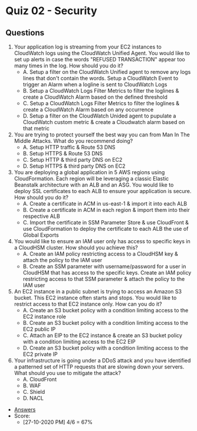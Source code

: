 # Quiz 02 - Security

## Questions
1) Your application log is streaming from your EC2 instances to CloudWatch logs using the CloudWatch Unified Agent. You would like to set up alerts in case the words "REFUSED TRANSACTION" appear too many times in the log. How should you do it?
    * A. Setup a filter on the CloudWatch Unified agent to remove any logs lines that don't contain the words. Setup a CloudWatch Event to trigger an Alarm when a logline is sent to CloudWatch Logs
    * B. Setup a CloudWatch Logs Filter Metrics to filter the loglines & create a CloudWatch Alarm based on the defined threshold
    * C. Setup a CloudWatch Logs Filter Metrics to filter the loglines & create a CloudWatch Alarm based on any occurrence
    * D. Setup a filter on the CloudWatch Unided agent to pupulate a CloudWatch custom metric & create a Cloudwatch alarm based on that metric
2) You are trying to protect yourself the best way you can from Man In The Middle Attacks. What do you recommend doing?
    * A. Setup HTTP traffic & Route 53 DNS
    * B. Setup HTTPS & Route 53 DNS
    * C. Setup HTTP & third party DNS on EC2
    * D. Setup HTTPS & third party DNS on EC2
3) You are deploying a global application in 5 AWS regions using CloudFormation. Each region will be leveraging a classic Elastic Beanstalk architecture with an ALB and an ASG. You would like to deploy SSL certificates to each ALB to ensure your application is secure. How should you do it?
    * A. Create a certificate in ACM in us-east-1 & import it into each ALB
    * B. Create a certificate in ACM in each region & import them into their respective ALB
    * C. Import the certificate in SSM Parameter Store & use CloudFront & use CloudFormation to deploy the certificate to each ALB the use of Global Exports
4) You would like to ensure an IAM user only has access to specific keys in a CloudHSM cluster. How should you achieve this?
    * A. Create an IAM policy restricting access to a CloudHSM key & attach the policy to the IAM user
    * B. Create an SSM parameter with username/password for a user in CloudHSM that has access to the specific keys. Create an IAM policy restricting access to that SSM parameter & attach the policy to the IAM user
5) An EC2 instance in a public subnet is trying to access an Amazon S3 bucket. This EC2 instance often starts and stops. You would like to restrict access to that EC2 instance only. How can you do it?
    * A. Create an S3 bucket policy with a condition limiting access to the EC2 instance role
    * B. Create an S3 bucket policy with a condition limiting access to the EC2 public IP
    * C. Attach an EIP to the EC2 instance & create an S3 bucket policy with a condition limiting access to the EC2 EIP
    * D. Create an S3 bucket policy with a condition limiting access to the EC2 private IP
6) Your infrastructure is going under a DDoS attack and you have identified a patterned set of HTTP requests that are slowing down your servers. What should you use to mitigate the attack?
    * A. CloudFront
    * B. WAF
    * C. Shield
    * D. NACL
* [Answers](https://i.ibb.co/GP2TSbj/image.png)
* Score:
  * [27-10-2020 PM] 4/6 = 67%
